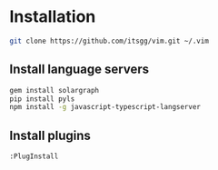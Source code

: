 # Installation

```bash
git clone https://github.com/itsgg/vim.git ~/.vim
```

## Install language servers

```bash
gem install solargraph
pip install pyls
npm install -g javascript-typescript-langserver 
```

## Install plugins

```bash
:PlugInstall
```
